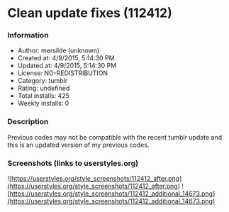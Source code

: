 # Clean update fixes (112412)

### Information
- Author: mersilde (unknown)
- Created at: 4/9/2015, 5:14:30 PM
- Updated at: 4/9/2015, 5:14:30 PM
- License: NO-REDISTRIBUTION
- Category: tumblr
- Rating: undefined
- Total installs: 425
- Weekly installs: 0


### Description
Previous codes may not be compatible with the recent tumblr update and this is an updated version of my previous codes.


### Screenshots (links to userstyles.org)
![https://userstyles.org/style_screenshots/112412_after.png](https://userstyles.org/style_screenshots/112412_after.png)
![https://userstyles.org/style_screenshots/112412_additional_14673.png](https://userstyles.org/style_screenshots/112412_additional_14673.png)

